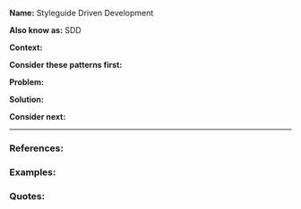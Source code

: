 **Name:**
Styleguide Driven Development

**Also know as:**
SDD

**Context:**

**Consider these patterns first:**

**Problem:**

**Solution:**

**Consider next:**

---

### References:


### Examples:


### Quotes:
